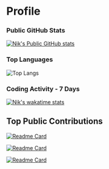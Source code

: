 # Profile


### Public GitHub Stats
[![Nik's Public GitHub stats](https://github-readme-stats.jmaeff.me/api?username=njmaeff&hide=stars)](https://github.com/njmaeff?tab=repositories)


### Top Languages
![Top Langs](https://github-readme-stats.jmaeff.me/api/top-langs/?username=njmaeff&layout=compact&hide=roff)


### Coding Activity - 7 Days
[![Nik's wakatime stats](https://github-readme-stats.jmaeff.me/api/wakatime?username=@njmaeff&layout=compact)](https://wakatime.com/@njmaeff)


## Top Public Contributions

[![Readme Card](https://github-readme-stats.jmaeff.me/api/pin/?username=facebook&repo=jest&show_owner=true)](https://github.com/facebook/jest/commits/main?author=njmaeff)

[![Readme Card](https://github-readme-stats.jmaeff.me/api/pin/?username=yarnpkg&repo=berry&show_owner=true)](https://github.com/yarnpkg/berry/commits/master?author=njmaeff)

[![Readme Card](https://github-readme-stats.jmaeff.me/api/pin/?username=odoo&repo=odoo&show_owner=true)](https://github.com/odoo/odoo/commits/13.0?author=njmaeff)

